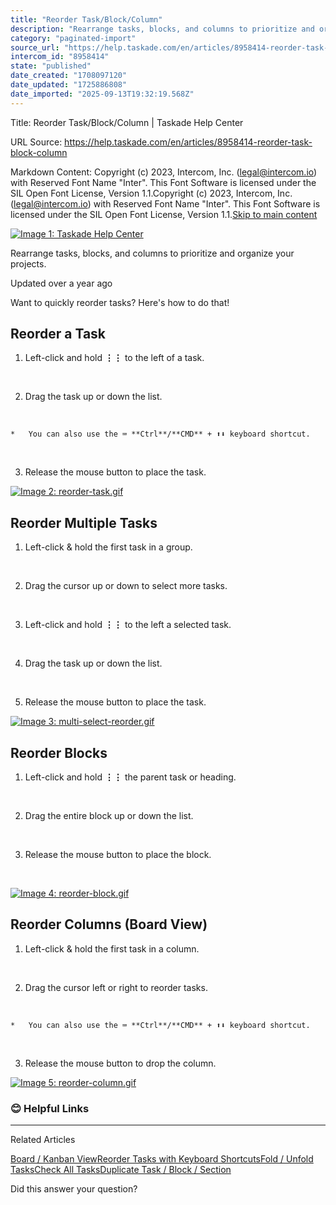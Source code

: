 ```yaml
---
title: "Reorder Task/Block/Column"
description: "Rearrange tasks, blocks, and columns to prioritize and organize your projects."
category: "paginated-import"
source_url: "https://help.taskade.com/en/articles/8958414-reorder-task-block-column"
intercom_id: "8958414"
state: "published"
date_created: "1708097120"
date_updated: "1725886808"
date_imported: "2025-09-13T19:32:19.568Z"
---
```


Title: Reorder Task/Block/Column | Taskade Help Center

URL Source: https://help.taskade.com/en/articles/8958414-reorder-task-block-column

Markdown Content:
Copyright (c) 2023, Intercom, Inc. (legal@intercom.io) with Reserved Font Name "Inter". This Font Software is licensed under the SIL Open Font License, Version 1.1.Copyright (c) 2023, Intercom, Inc. (legal@intercom.io) with Reserved Font Name "Inter". This Font Software is licensed under the SIL Open Font License, Version 1.1.[Skip to main content](https://help.taskade.com/en/articles/8958414-reorder-task-block-column#main-content)

[![Image 1: Taskade Help Center](https://downloads.intercomcdn.com/i/o/490280/d14603621e78c833c2d0e66f/2d1230f35f3009fff25b2989e93312a5.png)](https://help.taskade.com/en/)

Rearrange tasks, blocks, and columns to prioritize and organize your projects.

Updated over a year ago

Want to quickly reorder tasks? Here's how to do that!

**Reorder a Task**
------------------

1.   Left-click and hold **⋮⋮** to the left of a task.

​

2.   Drag the task up or down the list.

​

    *   You can also use the ⌨️ **Ctrl**/**CMD** + ⬆⬇ keyboard shortcut.

​

3.   Release the mouse button to place the task.

[![Image 2: reorder-task.gif](https://taskade.intercom-attachments-7.com/i/o/965373974/34c59fd220041f6848307028/12690189810707?expires=1757793600&signature=ede8816ee5a94e172ab6f5bc89f8db1588c3377726bd04afdce06d64d0070f98&req=fSYiFc59lIZbFb4f3HP0gMfNjCHE6PlJU52lo06WWo9BNTi%2FheO9MZZXE9is%0AO83len6XXkl6gldM%2BA%3D%3D%0A)](https://taskade.intercom-attachments-7.com/i/o/965373974/34c59fd220041f6848307028/12690189810707?expires=1757793600&signature=ede8816ee5a94e172ab6f5bc89f8db1588c3377726bd04afdce06d64d0070f98&req=fSYiFc59lIZbFb4f3HP0gMfNjCHE6PlJU52lo06WWo9BNTi%2FheO9MZZXE9is%0AO83len6XXkl6gldM%2BA%3D%3D%0A)

**Reorder Multiple Tasks**
--------------------------

1.   Left-click & hold the first task in a group.

​

2.   Drag the cursor up or down to select more tasks.

​

3.   Left-click and hold **⋮⋮** to the left a selected task.

​

4.   Drag the task up or down the list.

​

5.   Release the mouse button to place the task.

[![Image 3: multi-select-reorder.gif](https://taskade.intercom-attachments-7.com/i/o/965373975/61e60412d6569f94cf84a058/12690209778835?expires=1757793600&signature=2e38d73fab4b2d56b1f3d636f2822a838c45fb9f6aeefcc45784852de8b97102&req=fSYiFc59lIZaFb4f3HP0gBkTJcKu18WUUDZicP%2Fbm9Do89GeyTsezf5bbYfl%0AmzOlh0miyGU5Ulp%2FPw%3D%3D%0A)](https://taskade.intercom-attachments-7.com/i/o/965373975/61e60412d6569f94cf84a058/12690209778835?expires=1757793600&signature=2e38d73fab4b2d56b1f3d636f2822a838c45fb9f6aeefcc45784852de8b97102&req=fSYiFc59lIZaFb4f3HP0gBkTJcKu18WUUDZicP%2Fbm9Do89GeyTsezf5bbYfl%0AmzOlh0miyGU5Ulp%2FPw%3D%3D%0A)

**Reorder Blocks**
------------------

1.   Left-click and hold **⋮⋮** the parent task or heading.

​

2.   Drag the entire block up or down the list.

​

3.   Release the mouse button to place the block.

​

[![Image 4: reorder-block.gif](https://taskade.intercom-attachments-7.com/i/o/965373973/bf563b547b01039735a26d72/12690262927251?expires=1757793600&signature=0e9db6b309eb987a9b83667ead847147acbde34f71f0466fdc9c28b85998a652&req=fSYiFc59lIZcFb4f3HP0gMXsFmVh9Gswb5u7CAc%2Bl%2Fsmuf%2FCj58FZsORoItV%0A2u7yP28DNPg9kiTi1g%3D%3D%0A)](https://taskade.intercom-attachments-7.com/i/o/965373973/bf563b547b01039735a26d72/12690262927251?expires=1757793600&signature=0e9db6b309eb987a9b83667ead847147acbde34f71f0466fdc9c28b85998a652&req=fSYiFc59lIZcFb4f3HP0gMXsFmVh9Gswb5u7CAc%2Bl%2Fsmuf%2FCj58FZsORoItV%0A2u7yP28DNPg9kiTi1g%3D%3D%0A)

**Reorder Columns (Board View)**
--------------------------------

1.   Left-click & hold the first task in a column.

​

2.   Drag the cursor left or right to reorder tasks.

​

    *   You can also use the ⌨️ **Ctrl**/**CMD** + ⬆⬇ keyboard shortcut.

​

3.   Release the mouse button to drop the column.

[![Image 5: reorder-column.gif](https://taskade.intercom-attachments-7.com/i/o/965373977/8ba89dce6dd82118645ff205/12690588846099?expires=1757793600&signature=edc2f39153cdbf5ab25f486f805ddb48df9f84a9976f0fca65bf811070c27279&req=fSYiFc59lIZYFb4f3HP0gEmscnGQT44zQYJY6I56U%2B1k%2BT%2Bl9yFFcLsZMLwS%0AT646Ni%2Fe4dFCKPCzBg%3D%3D%0A)](https://taskade.intercom-attachments-7.com/i/o/965373977/8ba89dce6dd82118645ff205/12690588846099?expires=1757793600&signature=edc2f39153cdbf5ab25f486f805ddb48df9f84a9976f0fca65bf811070c27279&req=fSYiFc59lIZYFb4f3HP0gEmscnGQT44zQYJY6I56U%2B1k%2BT%2Bl9yFFcLsZMLwS%0AT646Ni%2Fe4dFCKPCzBg%3D%3D%0A)

### **😊 Helpful Links**

* * *

Related Articles

[Board / Kanban View](https://help.taskade.com/en/articles/8958387-board-kanban-view)[Reorder Tasks with Keyboard Shortcuts](https://help.taskade.com/en/articles/8958406-reorder-tasks-with-keyboard-shortcuts)[Fold / Unfold Tasks](https://help.taskade.com/en/articles/8958410-fold-unfold-tasks)[Check All Tasks](https://help.taskade.com/en/articles/8958411-check-all-tasks)[Duplicate Task / Block / Section](https://help.taskade.com/en/articles/8958415-duplicate-task-block-section)

Did this answer your question?
